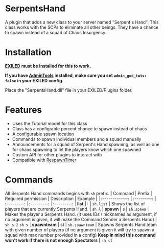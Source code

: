 # SerpentsHand

A plugin that adds a new class to your server named "Serpent's Hand". This class works with the SCPs to eliminate all other beings. They have a chance to spawn instead of a squad of Chaos Insurgency.

# Installation

**[EXILED](https://github.com/galaxy119/EXILED) must be installed for this to work.**

**If you have [AdminTools](https://github.com/galaxy119/AdminTools/tree/master/AdminTools) installed, make sure you set `admin_god_tuts: false` in your EXILED config.**

Place the "SerpentsHand.dll" file in your EXILED/Plugins folder.

# Features
* Uses the Tutorial model for this class
* Class has a configrable percent chance to spawn instead of chaos
* A configurable spawn location
* Commands to spawn individual members and a squad manually
* Announcements for a squad of Serpent's Hand spawning, as well as one for chaos spawning to let the players know which one spawned
* Custom API for other plugins to interact with
* Compatible with [RespawnTimer](https://github.com/Michal78900/RespawnTimer)

# Commands
All Serpents Hand commands begins with `sh` prefix.
| Command | Prefix | Required permission | Description | Example |
| :-------------: | :---------: | :---------: | :---------: | :---------:
| **list** | l | `sh.list` | Shows the list of players that are currently Serpents Hand. | `sh l`
| **spawn** | s | `sh.spawn` | Makes the player a Serpents Hand. (it uses IDs / nicknames as argument, if no argument is given, it will make the Command Sender a Serpents Hand) | `sh s 2` `sh s`
| **spawnteam** | st | `sh.spawnteam` | Spawns Serpents Hand team with given number of players (if no argument is given it will try to spawn a squad with max number provided in a config) **Keep in mind this command won't work if there is not enough Spectators** | `sh st`
